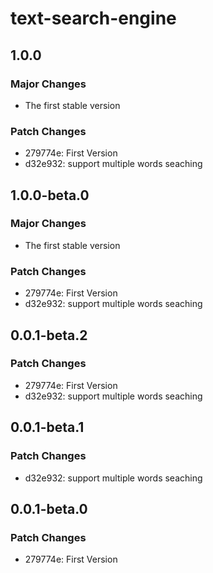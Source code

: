 # text-search-engine

## 1.0.0

### Major Changes

- The first stable version

### Patch Changes

- 279774e: First Version
- d32e932: support multiple words seaching

## 1.0.0-beta.0

### Major Changes

- The first stable version

### Patch Changes

- 279774e: First Version
- d32e932: support multiple words seaching

## 0.0.1-beta.2

### Patch Changes

- 279774e: First Version
- d32e932: support multiple words seaching

## 0.0.1-beta.1

### Patch Changes

- d32e932: support multiple words seaching

## 0.0.1-beta.0

### Patch Changes

- 279774e: First Version
